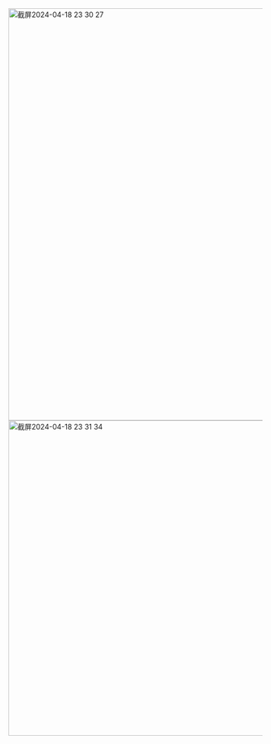 <img width="818" alt="截屏2024-04-18 23 30 27" src="https://github.com/xkong-study/reggie_delivery_note/assets/100473178/454d92e0-0d4e-4f78-b038-600a76c54b60">
<img width="626" alt="截屏2024-04-18 23 31 34" src="https://github.com/xkong-study/reggie_delivery_note/assets/100473178/115c3d64-fe71-4aeb-b1f8-752ab8960b63">
